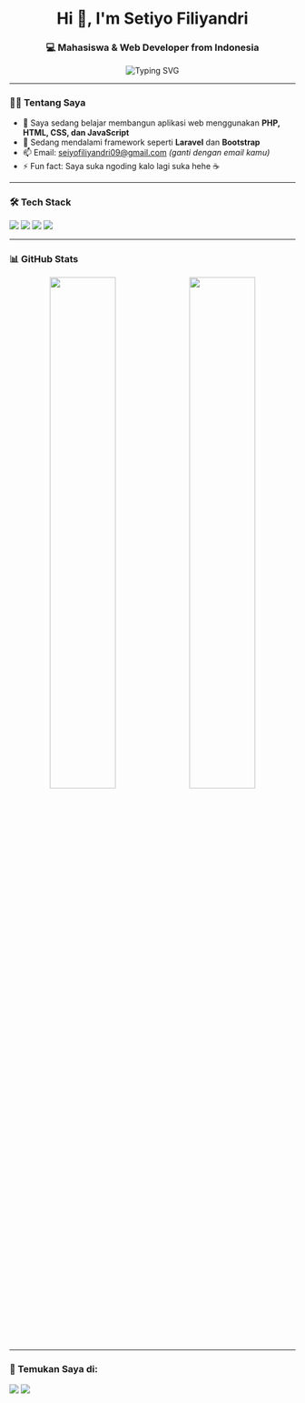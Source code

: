 <h1 align="center">Hi 👋, I'm Setiyo Filiyandri</h1>
<h3 align="center">💻 Mahasiswa & Web Developer from Indonesia</h3>

<p align="center">
  <img src="https://readme-typing-svg.demolab.com?font=Fira+Code&pause=1000&color=F75C7E&center=true&vCenter=true&width=435&lines=Welcome+to+my+GitHub!;I'm+learning+and+building+every+day!" alt="Typing SVG" />
</p>

---

### 🧑‍🎓 Tentang Saya
- 🔭 Saya sedang belajar membangun aplikasi web menggunakan **PHP, HTML, CSS, dan JavaScript**  
- 🌱 Sedang mendalami framework seperti **Laravel** dan **Bootstrap**  
- 📫 Email: seiyofiliyandri09@gmail.com *(ganti dengan email kamu)*  
- ⚡ Fun fact: Saya suka ngoding kalo lagi suka hehe ☕  

---

### 🛠️ Tech Stack

<p>
  <img src="https://img.shields.io/badge/PHP-777BB4?style=for-the-badge&logo=php&logoColor=white"/>
  <img src="https://img.shields.io/badge/JavaScript-F7DF1E?style=for-the-badge&logo=javascript&logoColor=black"/>
  <img src="https://img.shields.io/badge/HTML5-E34F26?style=for-the-badge&logo=html5&logoColor=white"/>
  <img src="https://img.shields.io/badge/CSS3-1572B6?style=for-the-badge&logo=css3&logoColor=white"/>
</p>

---

### 📊 GitHub Stats

<p align="center">
  <img src="https://github-readme-stats.vercel.app/api?username=setiyo&show_icons=true&theme=radical" width="48%"/>
  <img src="https://github-readme-stats.vercel.app/api/top-langs/?username=setiyo&layout=compact&theme=radical" width="48%"/>
</p>

---

### 🔗 Temukan Saya di:
<p>
  <a href="https://www.linkedin.com/in/setiyo" target="_blank"><img src="https://img.shields.io/badge/LinkedIn-0A66C2?style=for-the-badge&logo=linkedin&logoColor=white"/></a>
  <a href="https://www.instagram.com/setiyoflynri_?utm_source=qr&igsh=MWp6bWxvbjNtaHppeQ==" target="_blank"><img src="https://img.shields.io/badge/Instagram-E4405F?style=for-the-badge&logo=instagram&logoColor=white"/></a>
</p>
